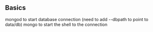 ## Basics
mongod to start database connection (need to add --dbpath to point to data/db)
mongo to start the shell to the connection 
